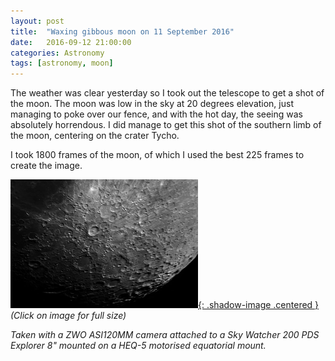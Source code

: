 ```yaml
---
layout: post
title:  "Waxing gibbous moon on 11 September 2016"
date:   2016-09-12 21:00:00
categories: Astronomy
tags: [astronomy, moon]
---
```


The weather was clear yesterday so I took out the telescope to get a shot of the moon. The moon was low in the sky at 20 degrees elevation, just managing to poke over our fence, and with the hot day, the seeing was absolutely horrendous. I did manage to get this shot of the southern limb of the moon, centering on the crater Tycho.

I took 1800 frames of the moon, of which I used the best 225 frames to create the image.

[![Moon - 12 September 2016](/assets/images/blog/astronomy/moon-2016-09-12-small.png){: .shadow-image .centered }](/assets/images/blog/astronomy/moon-2016-09-12.png)
_(Click on image for full size)_

_Taken with a ZWO ASI120MM camera attached to a Sky Watcher 200 PDS Explorer 8" mounted on a HEQ-5 motorised equatorial mount._
